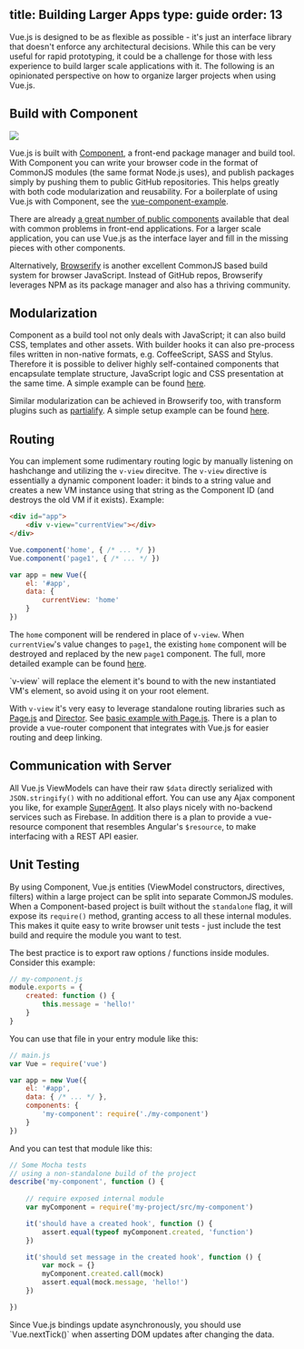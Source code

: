 title: Building Larger Apps
type: guide
order: 13
---

Vue.js is designed to be as flexible as possible - it's just an interface library that doesn't enforce any architectural decisions. While this can be very useful for rapid prototyping, it could be a challenge for those with less experience to build larger scale applications with it. The following is an opinionated perspective on how to organize larger projects when using Vue.js.

## Build with Component

<img src="http://component.io/boot/images/logo.png">

Vue.js is built with [Component](https://github.com/component/component), a front-end package manager and build tool. With Component you can write your browser code in the format of CommonJS modules (the same format Node.js uses), and publish packages simply by pushing them to public GitHub repositories. This helps greatly with both code modularization and reusability. For a boilerplate of using Vue.js with Component, see the [vue-component-example](https://github.com/vuejs/vue-component-example).

There are already [a great number of public components](https://github.com/component/component/wiki/Components) available that deal with common problems in front-end applications. For a larger scale application, you can use Vue.js as the interface layer and fill in the missing pieces with other components.

Alternatively, [Browserify](http://browserify.org/) is another excellent CommonJS based build system for browser JavaScript. Instead of GitHub repos, Browserify leverages NPM as its package manager and also has a thriving community.

## Modularization

Component as a build tool not only deals with JavaScript; it can also build CSS, templates and other assets. With builder hooks it can also pre-process files written in non-native formats, e.g. CoffeeScript, SASS and Stylus. Therefore it is possible to deliver highly self-contained components that encapsulate template structure, JavaScript logic and CSS presentation at the same time. A simple example can be found [here](https://github.com/vuejs/vue-component-example/tree/master/src/components/a).

Similar modularization can be achieved in Browserify too, with transform plugins such as [partialify](https://github.com/bclinkinbeard/partialify). A simple setup example can be found [here](https://github.com/vuejs/vue-browserify-example).

## Routing

You can implement some rudimentary routing logic by manually listening on hashchange and utilizing the `v-view` direcitve. The `v-view` directive is essentially a dynamic component loader: it binds to a string value and creates a new VM instance using that string as the Component ID (and destroys the old VM if it exists). Example:

``` html
<div id="app">
    <div v-view="currentView"></div>
</div>
```

``` js
Vue.component('home', { /* ... */ })
Vue.component('page1', { /* ... */ })

var app = new Vue({
    el: '#app',
    data: {
        currentView: 'home'
    }
})
```

The `home` component will be rendered in place of `v-view`. When `currentView`'s value changes to `page1`, the existing `home` component will be destroyed and replaced by the new `page1` component. The full, more detailed example can be found [here](https://github.com/yyx990803/vue/blob/master/test/functional/fixtures/routing.html).

<p class="tip">`v-view` will replace the element it's bound to with the new instantiated VM's element, so avoid using it on your root element.</p>

With `v-view` it's very easy to leverage standalone routing libraries such as [Page.js](https://github.com/visionmedia/page.js) and [Director](https://github.com/flatiron/director). See [basic example with Page.js](https://github.com/collinglass/page-vue-example). There is a plan to provide a vue-router component that integrates with Vue.js for easier routing and deep linking.

## Communication with Server

All Vue.js ViewModels can have their raw `$data` directly serialized with `JSON.stringify()` with no additional effort. You can use any Ajax component you like, for example [SuperAgent](https://github.com/visionmedia/superagent). It also plays nicely with no-backend services such as Firebase. In addition there is a plan to provide a vue-resource component that resembles Angular's `$resource`, to make interfacing with a REST API easier.

## Unit Testing

By using Component, Vue.js entities (ViewModel constructors, directives, filters) within a large project can be split into separate CommonJS modules. When a Component-based project is built without the `standalone` flag, it will expose its `require()` method, granting access to all these internal modules. This makes it quite easy to write browser unit tests - just include the test build and require the module you want to test.

The best practice is to export raw options / functions inside modules. Consider this example:

``` js
// my-component.js
module.exports = {
    created: function () {
        this.message = 'hello!'
    }
}
```

You can use that file in your entry module like this:

``` js
// main.js
var Vue = require('vue')

var app = new Vue({
    el: '#app',
    data: { /* ... */ },
    components: {
        'my-component': require('./my-component')
    }
})
```

And you can test that module like this:

``` js
// Some Mocha tests
// using a non-standalone build of the project
describe('my-component', function () {
    
    // require exposed internal module
    var myComponent = require('my-project/src/my-component')

    it('should have a created hook', function () {
        assert.equal(typeof myComponent.created, 'function')
    })

    it('should set message in the created hook', function () {
        var mock = {}
        myComponent.created.call(mock)
        assert.equal(mock.message, 'hello!')
    })

})
```

<p class="tip">Since Vue.js bindings update asynchronously, you should use `Vue.nextTick()` when asserting DOM updates after changing the data.</p>